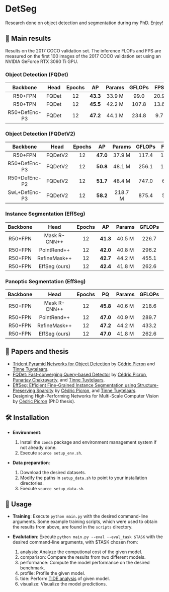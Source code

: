# DetSeg

Research done on object detection and segmentation during my PhD. Enjoy!

## :dvd: Main results
Results on the 2017 COCO validation set. The inference FLOPs and FPS are measured on the first 100 images of the 2017 COCO validation set using an NVIDIA GeForce RTX 3060 Ti GPU.

### Object Detection (FQDet)

| Backbone |   Head   | Epochs |  AP  | Params | GFLOPs |  FPS  | Script | Log | Cp |
|   :-:    |   :-:    |  :-:   | :-:  |  :-:   |  :-:   |  :-:  |  :-:   | :-: |    :-:     |
| R50+FPN  |  FQDet   |   12   | **43.3** | 33.9 M |  99.0  |  20.9 | [script](scripts/fqdet/r50_fpn_fqdet_12e.sh) | [log](outputs/main/fqdet/r50_fpn_fqdet_12e/log.txt) | [cp](https://drive.google.com/drive/folders/1_MYDpsh__lHkAs7XfBLazZijnKyaZB0Q?usp=sharing) |
| R50+TPN  |  FQDet   |   12   | **45.5** | 42.2 M |  107.8  |  13.6 | [script](scripts/fqdet/r50_tpn_fqdet_12e.sh) | [log](outputs/main/fqdet/r50_tpn_fqdet_12e/log.txt) | [cp](https://drive.google.com/drive/folders/1_MYDpsh__lHkAs7XfBLazZijnKyaZB0Q?usp=sharing) |
| R50+DefEnc-P3  |  FQDet   |   12   | **47.2** | 44.1 M |  234.8  |  9.7 |  [script](scripts/fqdet/r50_def_fqdet_12e.sh) | [log](outputs/main/fqdet/r50_defp3_fqdet_12e/log.txt) | [cp](https://drive.google.com/drive/folders/1_MYDpsh__lHkAs7XfBLazZijnKyaZB0Q?usp=sharing) |

### Object Detection (FQDetV2)

| Backbone |   Head   | Epochs |  AP  | Params | GFLOPs |  FPS  | Script | Log | Cp |
|   :-:    |   :-:    |  :-:   | :-:  |  :-:   |  :-:   |  :-:  |  :-:   | :-: |    :-:     |
| R50+FPN  |  FQDetV2   |   12   | **47.0** | 37.9 M |  117.4  |  17.7 | [script](scripts/fqdetv2/r50_fpn_fqdetv2_12e.sh) | [log](outputs/main/fqdetv2/r50_fpn_fqdetv2_12e/log.txt) | [cp](https://drive.google.com/drive/folders/1_MYDpsh__lHkAs7XfBLazZijnKyaZB0Q?usp=sharing) |
| R50+DefEnc-P3  |  FQDetV2   |   12   | **50.8** | 48.1 M |  256.1  |  15.5 |  [script](scripts/fqdetv2/r50_def_p3_fqdetv2_12e.sh) | [log](outputs/main/fqdetv2/r50_def_p3_fqdetv2_12e/log.txt) | [cp](https://drive.google.com/drive/folders/1_MYDpsh__lHkAs7XfBLazZijnKyaZB0Q?usp=sharing) |
| R50+DefEnc-P2  |  FQDetV2   |   12   | **51.7** | 48.4 M |  747.0  |  6.8 |  [script](scripts/fqdetv2/r50_def_p2_fqdetv2_12e.sh) | [log](outputs/main/fqdetv2/r50_def_p2_fqdetv2_12e/log.txt) | [cp](https://drive.google.com/drive/folders/1_MYDpsh__lHkAs7XfBLazZijnKyaZB0Q?usp=sharing) |
| SwL+DefEnc-P3  |  FQDetV2   |   12   | **58.2** | 218.7 M |  875.4  |  5.8 |  [script](scripts/fqdetv2/swl_def_p3_fqdetv2_12e.sh) | [log](outputs/main/fqdetv2/swl_def_p3_fqdetv2_12e/log.txt) | [cp](https://drive.google.com/drive/folders/1_MYDpsh__lHkAs7XfBLazZijnKyaZB0Q?usp=sharing) |

### Instance Segmentation (EffSeg)

| Backbone |   Head   | Epochs |  AP  | Params | GFLOPs |  FPS  | Script | Log | Cp |
|   :-:    |   :-:    |  :-:   | :-:  |  :-:   |  :-:   |  :-:  |  :-:   | :-: |    :-:     |
| R50+FPN  |  Mask R-CNN++  |   12   | **41.3** | 40.5 M |  226.7  |  10.4 | [script](scripts/effseg/instance/r50_fpn_fqdetv2_maskrcnn_12e.sh) | [log](outputs/main/effseg/instance/r50_fpn_fqdetv2_maskrcnn_12e/log.txt) | [cp](https://drive.google.com/drive/folders/1_MYDpsh__lHkAs7XfBLazZijnKyaZB0Q?usp=sharing) |
| R50+FPN  |  PointRend++   |   12   | **42.0** | 40.8 M |  296.2  |  6.6 | [script](scripts/effseg/instance/r50_fpn_fqdetv2_pointrend_12e.sh) | [log](outputs/main/effseg/instance/r50_fpn_fqdetv2_pointrend_12e/log.txt) | [cp](https://drive.google.com/drive/folders/1_MYDpsh__lHkAs7XfBLazZijnKyaZB0Q?usp=sharing) |
| R50+FPN  |  RefineMask++  |   12   | **42.7** | 44.2 M |  455.1  |  6.3 | [script](scripts/effseg/instance/r50_fpn_fqdetv2_refinemask_12e.sh) | [log](outputs/main/effseg/instance/r50_fpn_fqdetv2_refinemask_12e/log.txt) | [cp](https://drive.google.com/drive/folders/1_MYDpsh__lHkAs7XfBLazZijnKyaZB0Q?usp=sharing) |
| R50+FPN  |  EffSeg (ours) |   12   | **42.4** | 41.8 M |  262.6  |  7.5 | [script](scripts/effseg/instance/r50_fpn_fqdetv2_effseg_12e.sh) | [log](outputs/main/effseg/instance/r50_fpn_fqdetv2_effseg_12e/log.txt) | [cp](https://drive.google.com/drive/folders/1_MYDpsh__lHkAs7XfBLazZijnKyaZB0Q?usp=sharing) |

### Panoptic Segmentation (EffSeg)

| Backbone |   Head   | Epochs |  PQ  | Params | GFLOPs |  FPS  | Script | Log | Cp |
|   :-:    |   :-:    |  :-:   | :-:  |  :-:   |  :-:   |  :-:  |  :-:   | :-: |    :-:     |
| R50+FPN  |  Mask R-CNN++  |   12   | **45.8** | 40.6 M |  218.6  |  9.9 | [script](scripts/effseg/panoptic/r50_fpn_fqdetv2_maskrcnn_12e.sh) | [log](outputs/main/effseg/panoptic/r50_fpn_fqdetv2_maskrcnn_12e/log.txt) | [cp](https://drive.google.com/drive/folders/1_MYDpsh__lHkAs7XfBLazZijnKyaZB0Q?usp=sharing) |
| R50+FPN  |  PointRend++   |   12   | **47.0** | 40.9 M |  289.7  |  6.3 | [script](scripts/effseg/panoptic/r50_fpn_fqdetv2_pointrend_12e.sh) | [log](outputs/main/effseg/panoptic/r50_fpn_fqdetv2_pointrend_12e/log.txt) | [cp](https://drive.google.com/drive/folders/1_MYDpsh__lHkAs7XfBLazZijnKyaZB0Q?usp=sharing) |
| R50+FPN  |  RefineMask++  |   12   | **47.2** | 44.2 M |  433.2  |  6.3 | [script](scripts/effseg/panoptic/r50_fpn_fqdetv2_refinemask_12e.sh) | [log](outputs/main/effseg/panoptic/r50_fpn_fqdetv2_refinemask_12e/log.txt) | [cp](https://drive.google.com/drive/folders/1_MYDpsh__lHkAs7XfBLazZijnKyaZB0Q?usp=sharing) |
| R50+FPN  |  EffSeg (ours) |   12   | **47.0** | 41.8 M |  262.6  |  6.7 | [script](scripts/effseg/panoptic/r50_fpn_fqdetv2_effseg_12e.sh) | [log](outputs/main/effseg/panoptic/r50_fpn_fqdetv2_effseg_12e/log.txt) | [cp](https://drive.google.com/drive/folders/1_MYDpsh__lHkAs7XfBLazZijnKyaZB0Q?usp=sharing) |

## :page_with_curl: Papers and thesis
- [Trident Pyramid Networks for Object Detection](https://arxiv.org/abs/2110.04004) by [Cédric Picron](https://github.com/CedricPicron) and [Tinne Tuytelaars](https://scholar.google.be/citations?user=EuFF9kUAAAAJ).
- [FQDet: Fast-converging Query-based Detector](https://arxiv.org/abs/2210.02318) by [Cédric Picron](https://github.com/CedricPicron), [Punarjay Chakravarty](https://scholar.google.be/citations?user=AyXW9gYAAAAJ&hl), and [Tinne Tuytelaars](https://scholar.google.be/citations?user=EuFF9kUAAAAJ).
- [EffSeg: Efficient Fine-Grained Instance Segmentation using Structure-Preserving Sparsity](https://arxiv.org/abs/2307.01545) by [Cédric Picron](https://github.com/CedricPicron), and [Tinne Tuytelaars](https://scholar.google.be/citations?user=EuFF9kUAAAAJ).
- Designing High-Performing Networks for Multi-Scale Computer Vision by [Cédric Picron](https://github.com/CedricPicron) (PhD thesis).

## :hammer_and_wrench: Installation
- **Environment**: 
  1. Install the `conda` package and environment management system if not already done.
  2. Execute `source setup_env.sh`.

- **Data preparation**:
  1. Download the desired datasets.
  2. Modify the paths in `setup_data.sh` to point to your installation directories.
  3. Execute `source setup_data.sh`.

## :seedling: Usage
- **Training**: Execute `python main.py` with the desired command-line arguments. Some example training scripts, which were used to obtain the results from above, are found in the `scripts` directory.

- **Evalutation**: Execute `python main.py --eval --eval_task $TASK` with the desired command-line arguments, with $TASK chosen from:
  1. analysis: Analyze the computional cost of the given model.
  2. comparison: Compare the results from two different models.
  3. performance: Compute the model performance on the desired benchmark.
  4. profile: Profile the given model.
  5. tide: Perform [TIDE analysis](https://dbolya.github.io/tide/) of given model.
  6. visualize: Visualize the model predictions.
